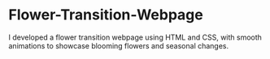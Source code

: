 # Flower-Transition-Webpage
I developed a flower transition webpage using HTML and CSS, with smooth animations to showcase blooming flowers and seasonal changes.
